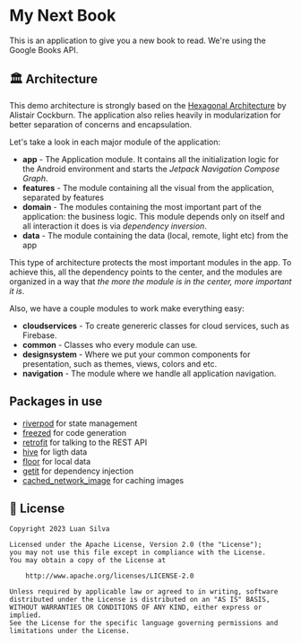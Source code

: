 # My Next Book

This is an application to give you a new book to read. We're using the Google Books API.

## 🏛 Architecture

This demo architecture is strongly based on
the [Hexagonal Architecture](https://alistair.cockburn.us/hexagonal-architecture/) by Alistair
Cockburn. 
The application also relies heavily in modularization for better separation of concerns
and encapsulation.

Let's take a look in each major module of the application:

* **app** - The Application module. It contains all the initialization logic for the Android
  environment and starts the _Jetpack Navigation Compose Graph_.
* **features** - The module containing all the visual from the application, separated by features
* **domain** - The modules containing the most important part of the application: the business
  logic. This module depends only on itself and all interaction it does is via _dependency
  inversion_.
* **data** - The module containing the data (local, remote, light etc) from the app

This type of architecture protects the most important modules in the app. To achieve this, all the
dependency points to the center, and the modules are organized in a way that
_the more the module is in the center, more important it is_.

Also, we have a couple modules to work make everything easy:
* **cloudservices** - To create genereric classes for cloud services, such as Firebase.
* **common** - Classes who every module can use.
* **designsystem** - Where we put your common components for presentation, such as themes, views, colors and etc.
* **navigation** - The module where we handle all application navigation. 

## Packages in use

- [riverpod](https://pub.dev/packages/riverpod) for state management
- [freezed](https://pub.dev/packages/freezed) for code generation
- [retrofit](https://pub.dev/packages/retrofit) for talking to the REST API
- [hive](https://pub.dev/packages/hive) for ligth data
- [floor](https://pub.dev/packages/floor) for local data
- [getit](https://pub.dev/packages/get_it) for dependency injection
- [cached_network_image](https://pub.dev/packages/cached_network_image) for caching images



## 📃 License

```
Copyright 2023 Luan Silva

Licensed under the Apache License, Version 2.0 (the "License");
you may not use this file except in compliance with the License.
You may obtain a copy of the License at

    http://www.apache.org/licenses/LICENSE-2.0

Unless required by applicable law or agreed to in writing, software
distributed under the License is distributed on an "AS IS" BASIS,
WITHOUT WARRANTIES OR CONDITIONS OF ANY KIND, either express or implied.
See the License for the specific language governing permissions and
limitations under the License.
```
